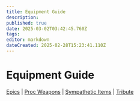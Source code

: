```yaml
---
title: Equipment Guide
description: 
published: true
date: 2025-03-02T03:42:45.760Z
tags: 
editor: markdown
dateCreated: 2025-02-28T15:23:41.110Z
---
```


# Equipment Guide
[Epics](/equipment-guide/epics/_indexen) | [Proc Weapons](/equipment-guide/procs/_indexen) | [Sympathetic Items](/equipment-guide/symp-items) | [Tribute](/equipment-guide/tribute)

<style>
  /* Hide the iframe container by default */
  .iframe-container {
    display: none; /* Hidden initially */
    position: relative;
    width: 100%;
    padding-top: 56.25%; /* 16:9 aspect ratio */
    overflow: hidden;
  }

  .responsive-iframe {
    position: absolute;
    top: 0;
    left: 0;
    width: 100%;
    height: 100%;
    border: none;
  }
</style>

<div id="iframeContainer" class="iframe-container">
  <iframe
    id="scaledIframe"
    class="responsive-iframe"
    src="https://www.thjdi.cc/items"
    onload="fixIframeScaling()"
  ></iframe>
</div>

<script>
  /**
   * Checks the window width and shows/hides the iframe container
   * based on breakpoints: <768px or >1400px.
   */
  function checkScreenSize() {
    const iframeContainer = document.getElementById("iframeContainer");
    const screenWidth = window.innerWidth;

    // Show iframe if width < 768 OR width > 1400
    if (screenWidth < 768 || screenWidth > 1400) {
      iframeContainer.style.display = "block";
    } else {
      iframeContainer.style.display = "none";
    }
  }

  /**
   * Attempts to scale the content inside the iframe.
   * This may fail if the iframe is cross-origin with strict security policies.
   */
  function fixIframeScaling() {
    try {
      const iframe = document.getElementById("scaledIframe");
      const iframeDoc = iframe.contentDocument || iframe.contentWindow.document;
      const iframeBody = iframeDoc.body;

      // Example scaling settings – adjust to taste
      iframeBody.style.transform = "scale(0.9)";
      iframeBody.style.transformOrigin = "top left";
      iframeBody.style.width = "111%"; // Expand slightly to compensate for 0.9 scale
    } catch (error) {
      // Cross-origin restrictions may prevent styling iframe contents
      console.log("Unable to style iframe content:", error);
    }
  }

  // Run checks when the page first loads
  checkScreenSize();

  // Also check whenever the window is resized
  window.addEventListener("resize", checkScreenSize);
</script>



